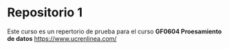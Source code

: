 # Repositorio 1

Este curso es un repertorio de prueba para el  curso **GF0604 Proesamiento de datos** https://www.ucrenlinea.com/
